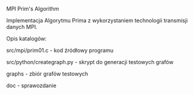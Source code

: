 MPI Prim's Algorithm

Implementacja Algorytmu Prima z wykorzystaniem technologii transmisji danych MPI.


Opis katalogów:

  src/mpi/prim01.c - kod źródłowy programu
  
  src/python/creategraph.py - skrypt do generacji testowych grafów
  
  graphs - zbiór grafów testowych
  
  doc - sprawozdanie
